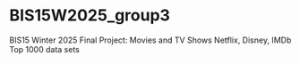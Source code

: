 # BIS15W2025_group3

BIS15 Winter 2025 Final Project: Movies and TV Shows
Netflix, Disney, IMDb Top 1000 data sets